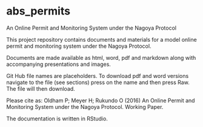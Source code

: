 # abs_permits
An Online Permit and Monitoring System under the Nagoya Protocol

This project repository contains documents and materials for a model online permit and monitoring system under the Nagoya Protocol. 

Documents are made available as html, word, pdf and markdown along with accompanying presentations and images.

Git Hub file names are placeholders. To download pdf and word versions navigate to the file (see sections) press on the name and then press Raw. The file will then download. 

Please cite as: Oldham P; Meyer H; Rukundo O (2016) An Online Permit and Monitoring System under the Nagoya Protocol. Working Paper. 

The documentation is written in RStudio. 
